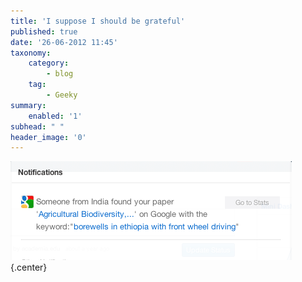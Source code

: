 ```yaml
---
title: 'I suppose I should be grateful'
published: true
date: '26-06-2012 11:45'
taxonomy:
    category:
        - blog
    tag:
        - Geeky
summary:
    enabled: '1'
subhead: " "
header_image: '0'
---
```


![Message from Google: Someone from India found your paper "Agricultural biodiversty …" on Google with the keyword "borewells in ethiopia with front wheel driving](Academia.png){.center}
